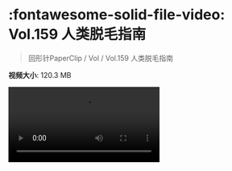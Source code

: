 # :fontawesome-solid-file-video: Vol.159 人类脱毛指南

> 回形针PaperClip / Vol / Vol.159 人类脱毛指南

**视频大小**: 120.3 MB

<div class="video"><video src="https://file.hsyhx.top/archive/PaperClip/Vol/159.mp4" controls preload>🤔 您的浏览器不支持 video 标签</video></div>